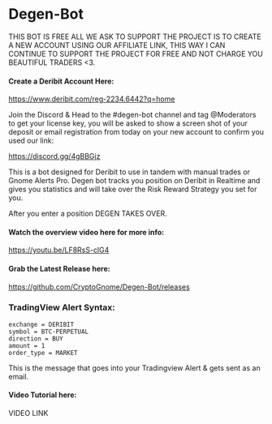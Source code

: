 # Degen-Bot

THIS BOT IS FREE ALL WE ASK TO SUPPORT THE PROJECT IS TO CREATE A NEW ACCOUNT USING OUR
AFFILIATE LINK, THIS WAY I CAN CONTINUE TO SUPPORT THE PROJECT FOR FREE AND NOT CHARGE
YOU BEAUTIFUL TRADERS <3.

#### Create a Deribit Account Here:

https://www.deribit.com/reg-2234.6442?q=home

Join the Discord & Head to the #degen-bot channel and tag @Moderators to get your
license key, you will be asked to show a screen shot of your deposit or email registration from today on
your new account to confirm you used our link:

https://discord.gg/4gBBGjz


This is a bot designed for Deribit to use in tandem with manual trades or Gnome Alerts Pro.
Degen bot tracks you position on Deribit in Realtime and gives you statistics and will take
over the Risk Reward Strategy you set for you.

After you enter a position DEGEN TAKES OVER.




#### Watch the overview video here for more info:

https://youtu.be/LF8RsS-clG4

#### Grab the Latest Release here:

https://github.com/CryptoGnome/Degen-Bot/releases



### TradingView Alert Syntax:

```
exchange = DERIBIT
symbol = BTC-PERPETUAL
direction = BUY
amount = 1
order_type = MARKET
```




This is the message that goes into your Tradingview Alert & gets sent as an email.

#### Video Tutorial here:

VIDEO LINK
